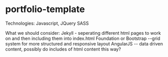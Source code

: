 portfolio-template
==================

Technologies:
Javascript, JQuery
SASS

What we should consider:
Jekyll - seperating different html pages to work on and then including them into index.html
Foundation or Bootstrap --grid system for more structured and responsive layout
AngularJS -- data driven content, possibly do includes of html content this way?
